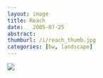 ```yaml
---
layout: image
title: Reach
date:   2005-07-25
abstract: 
thumburl: /i/reach_thumb.jpg
categories: [bw, landscape]
---
```

![]({{site.url}}/i/reach.jpg)


